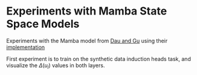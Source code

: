 # Experiments with Mamba State Space Models

Experiments with the Mamba model from [Dau and
Gu](https://arxiv.org/pdf/2312.00752.pdf) using their
[implementation](https://github.com/state-spaces/mamba)

First experiment is to train on the synthetic data induction heads task, and
visualize the $\Delta(u_l)$ values in both layers.

